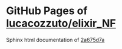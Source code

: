 GitHub Pages of [lucacozzuto/elixir_NF](https://github.com/lucacozzuto/elixir_NF.git)
===
Sphinx html documentation of [2a675d7a](https://github.com/lucacozzuto/elixir_NF/tree/2a675d7afaba1b53d7b8379886d36573ceff8ecd)
